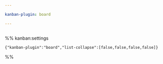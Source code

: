 ```yaml
---

kanban-plugin: board

---
```


## 



## 



## 



## 





%% kanban:settings
```
{"kanban-plugin":"board","list-collapse":[false,false,false,false]}
```
%%